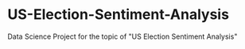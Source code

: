 # US-Election-Sentiment-Analysis
Data Science Project for the topic of "US Election Sentiment Analysis"
